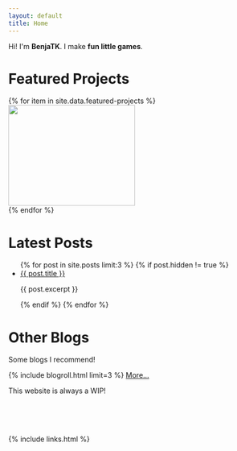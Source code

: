 ```yaml
---
layout: default
title: Home
---
```


Hi! I'm **BenjaTK**. I make **fun little games**.


# Featured Projects

<div class="game-grid">
    {% for item in site.data.featured-projects %}
    <div class="game-thumb">
        <a class="game-link" href="{{ item.link }}" target="_blank"><img height="200" width="252" src="{{ item.image }}"></a>
    </div>
    {% endfor %}
</div>

# Latest Posts

<ul class="homepage-blog-list">
  {% for post in site.posts limit:3 %}
    {% if post.hidden != true %}
    <li>
      <a href="{{ post.url }}">{{ post.title }}</a>
      <p class="excerpt unimportant">{{ post.excerpt }}</p>
    </li>
    {% endif %}
  {% endfor %}
</ul>

# Other Blogs

Some blogs I recommend!

{% include blogroll.html limit=3 %}
[More...](/blogroll/)


This website is always a WIP!

<br>
<br>
<br>

{% include links.html %}